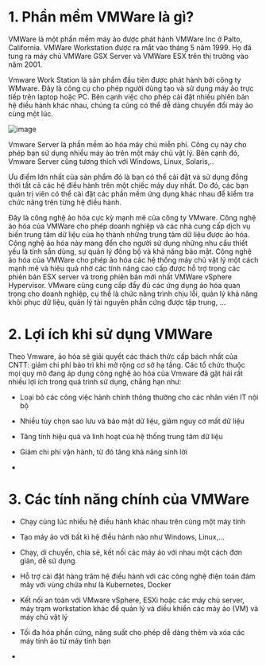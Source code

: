# 1. Phần mềm VMWare là gì?
VMWare là một phần mềm máy ảo được phát hành VMWare Inc ở Palto, California. VMWare Workstation được ra mắt vào tháng 5 năm 1999. Họ đã tung ra máy chủ VMWare GSX Server và VMWare ESX trên thị trường vào năm 2001.

Vmware Work Station là sản phẩm đầu tiên được phát hành bởi công ty WMware. Đây là công cụ cho phép người dùng tạo và sử dụng máy ảo trực tiếp trên laptop hoặc PC. Bên cạnh việc cho phép cài đặt nhiều phiên bản hệ điều hành khác nhau, chúng ta cũng có thể dễ dàng chuyển đổi máy ảo cùng một lúc.

![image](https://user-images.githubusercontent.com/101611197/158550704-b6d7e731-67b5-4d01-929a-5effb6d6e716.png)

Vmware Server là phần mềm ảo hóa máy chủ miễn phí. Công cụ này cho phép bạn sử dụng nhiều máy ảo trên một máy chủ vật lý. Bên cạnh đó, Vmware Server cũng tương thích với Windows, Linux, Solaris,..

Ưu điểm lớn nhất của sản phẩm đó là bạn có thể cài đặt và sử dụng đồng thời tất cả các hệ điều hành trên một chiếc máy duy nhất. Do đó, các bạn quản trị viên có thể cài đặt các phần mềm ứng dụng khác nhau để kiểm tra chức năng trên từng hệ điều hành. 

Đây là công nghệ ảo hóa cực kỳ mạnh mẽ của công ty VMware. Công nghệ ảo hóa của VMWare cho phép doanh nghiệp và các nhà cung cấp dịch vụ biến trung tâm dữ liệu của họ thành những trung tâm dữ liệu được ảo hóa. Công nghệ ảo hóa này mang đến cho người sử dụng những nhu cầu thiết yếu là tính sẵn dùng, sự quản lý đồng bộ và khả năng bảo mật. Công nghệ ảo hóa của VMWare cho phép ảo hóa các hệ thống máy chủ vật lý một cách mạnh mẽ và hiêu quả nhờ các tính năng cao cấp được hỗ trợ trong các phiên bản ESX server và trong phiên bản mới nhất VMWare vSphere Hypervisor. VMware cũng cung cấp đầy đủ các ứng dụng ảo hóa quan trọng cho doanh nghiệp, cụ thể là chức năng trình chịu lỗi, quản lý khả năng khôi phục dữ liệu, quản lý tài nguyên phần cứng được tập trung, …
# 2. Lợi ích khi sử dụng VMWare

Theo Vmware, ảo hóa sẽ giải quyết các thách thức cấp bách nhất của CNTT: giảm chi phí bảo trì khi mở rộng cơ sở hạ tầng. Các tổ chức thuộc mọi quy mô đang áp dụng công nghệ ảo hóa của Vmware đã gặt hái rất nhiều lợi ích trong quá trình sử dụng, chẳng hạn như:

- Loại bỏ các công việc hành chính thông thường cho các nhân viên IT nội bộ

- Nhiều tùy chọn sao lưu và bảo mật dữ liệu, giảm nguy cơ mất dữ liệu

- Tăng tính hiệu quả và linh hoạt của hệ thống trung tâm dữ liệu

- Giảm chi phí vận hành, từ đó tăng khả năng sinh lời
- 
# 3. Các tính năng chính của VMWare

- Chạy cùng lúc nhiều hệ điều hành khác nhau trên cùng một máy tính

- Tạo máy ảo với bất kì hệ điều hành nào như Windows, Linux,…

- Chạy, di chuyển, chia sẻ, kết nối các máy ảo với nhau một cách đơn giản, dễ sử dụng.

- Hỗ trợ cài đặt hàng trăm hệ điều hành với các công nghệ điện toán đám mây với vùng chứa như là Kubernetes, Docker

- Kết nối an toàn với VMware vSphere, ESXi hoặc các máy chủ server, máy trạm workstation khác để quản lý và điều khiển các máy ảo (VM) và máy chủ vật lý

- Tối đa hóa phần cứng, năng suất cho phép dễ dàng thêm và xóa các máy tính ảo từ máy tính bạn
- 

